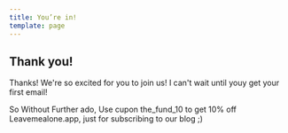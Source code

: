 ```yaml
---
title: You’re in!
template: page
---
```


## Thank you!

Thanks! We're so excited for you to join us! I can't wait until youy get your first email! 

So Without Further ado, Use cupon the_fund_10 to get 10% off Leavemealone.app, just for subscribing to our blog ;)
